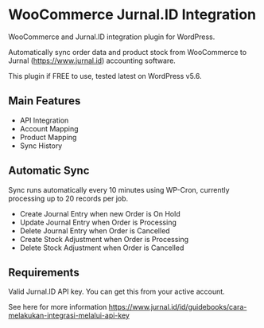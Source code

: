 # WooCommerce  Jurnal.ID Integration
WooCommerce and Jurnal.ID integration plugin for WordPress.

Automatically sync order data and product stock from WooCommerce to Jurnal (https://www.jurnal.id) accounting software.

This plugin if FREE to use, tested latest on WordPress v5.6.

## Main Features
- API Integration
- Account Mapping
- Product Mapping
- Sync History

## Automatic Sync
Sync runs automatically every 10 minutes using WP-Cron, currently processing up to 20 records per job.
- Create Journal Entry when new Order is On Hold
- Update Journal Entry when Order is Processing
- Delete Journal Entry when Order is Cancelled
- Create Stock Adjustment when Order is Processing
- Delete Stock Adjustment when Order is Cancelled

## Requirements
Valid Jurnal.ID API key. You can get this from your active account.

See here for more information https://www.jurnal.id/id/guidebooks/cara-melakukan-integrasi-melalui-api-key
